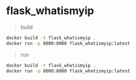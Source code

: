 # flask_whatismyip

> build

```bash
docker build -t flask_whatismyip .
docker run -p 8000:8000 flask_whatismyip:latest

```

> run

```bash
docker build -t flask_whatismyip .
docker run -p 8000:8000 flask_whatismyip:latest

```
